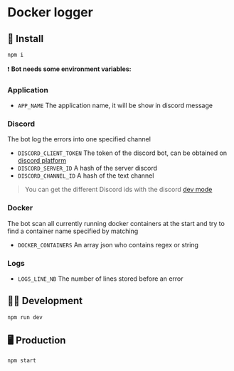 # Docker logger

## 🔧 Install
```bash
npm i
```

❗ **Bot needs some environment variables:**

### Application
- `APP_NAME` The application name, it will be show in discord message

### Discord
The bot log the errors into one specified channel
- `DISCORD_CLIENT_TOKEN` The token of the discord bot, can be obtained on [discord platform](https://discord.com/developers/applications)
- `DISCORD_SERVER_ID` A hash of the server discord
- `DISCORD_CHANNEL_ID` A hash of the text channel

> You can get the different Discord ids with the discord [dev mode](https://discordia.me/en/developer-mode)

### Docker
The bot scan all currently running docker containers at the start and try to find a container name specified by matching
- `DOCKER_CONTAINERS` An array json who contains regex or string

### Logs
- `LOGS_LINE_NB` The number of lines stored before an error

## 👨‍💻 Development
```bash
npm run dev
```

## 🖥️ Production
```bash
npm start
```
